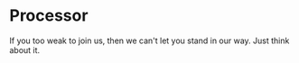 # Processor
 If you too weak to join us, then we can't let you stand in our way.
Just think about it.
